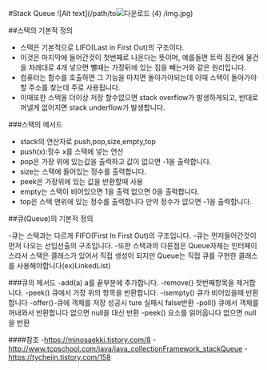 #Stack Queue
![Alt text](/path/to![다운로드 (4)](https://user-images.githubusercontent.com/100178951/155239925-2327d206-2d3b-47aa-b3e6-e33a2173dd47.png)
/img.jpg)


##스택의 기본적 정의
 - 스택은 기본적으로 LIFO(Last in First Out)의 구조이다.
 - 이것은 마지막에 들어간것이 첫번째로 나온다는 뜻이며, 예를들면 트럭 짐칸에 물건을 차례대로 4개 넣으면 뺄때는 가장뒤에 있는 짐을 빼는거와 같은 원리입니다.
 - 컴퓨터는 함수를 호출하면 그 기능을 마치면  돌아가야되는데 이때 스택이 돌아가야할 주소를 찾는데 주로 사용됩니다.
 - 이때또한 스택을 더이상 저장 할수없으면 stack overflow가 발생하게되고, 반대로 꺼낼게 없어지면 stack underflow가 발생합니다.
 
 ###스택의 메서드
 - stack의 연산자로 push,pop,size,empty,top
 - push(x):정수 x를 스택에 넣는 연산
 - pop은 가장 위에 있는값을 출력하고 값이 없으면 -1을 출력합니다.
 - size는 스택에 들어있는 정수를 출력합니다.
 - peek은 가장위에 있는 값을 반환할때 사용
 - empty는 스택이 비어있으면 1을 출력 없으면 0을 출력합니다.
 - top은 스택 맨위에 있는 정수를 출력합니다 만약 정수가 없으면 -1을 출력합니다.


##큐(Queue)의 기본적 정의
  
  -큐는 스택과는 다르게 FIFO(First In First Out)의 구조입니다.
  -큐는 먼저들어간것이 먼저 나오는 선입선출의 구조입니다.
  -또한 스택과의 다른점은 Queue자체는 인터페이스라서 스택은 클래스가 있어서 직접 생성이 되지만 Queue는 직접 큐를 구현한 클래스를 사용해야합니다(ex)LinkedList)
  
  ###큐의 메서드
  -add(a) a를 끝부분에 추가합니다.
  -remove() 첫번째항목을 제거합니다.
  -peek() 큐에서 가장 위의 항목을 반환합니다.
  -isempty() 큐가 비어있을때 반환합니다
  -offer()-큐에 객체를 저장 성공시 ture 실패시 false반환
  -poll() 큐에서 객체를 꺼내와서 반환합니다 없으면 null을 대신 반환
  -peek() 요소를 읽어옵니다 없으면 null을 반환
  
  ####참조
   -https://minosaekki.tistory.com/8
   -http://www.tcpschool.com/java/java_collectionFramework_stackQueue
   -https://tychejin.tistory.com/158
